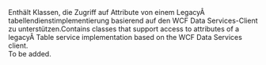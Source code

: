 <Namespace Name="Microsoft.WindowsAzure.Storage.Table.DataServices">
  <Docs>
    <summary><span data-ttu-id="35d77-101">Enthält Klassen, die Zugriff auf Attribute von einem LegacyÂ tabellendienstimplementierung basierend auf den WCF Data Services-Client zu unterstützen.</span><span class="sxs-lookup"><span data-stu-id="35d77-101">Contains classes that support access to attributes of a legacyÂ Table service implementation based on the WCF Data Services client.</span></span></summary> 
    <remarks>To be added.</remarks>
  </Docs>
</Namespace>
